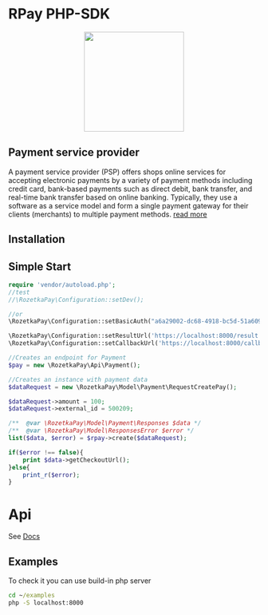 # RPay PHP-SDK

<p align="center">
  <img width="200" height="200" src="https://rozetkapay.com/wp-content/uploads/2023/07/rozetka-pay.svg">
</p>

## Payment service provider
A payment service provider (PSP) offers shops online services for accepting electronic payments by a variety of payment methods including credit card, bank-based payments such as direct debit, bank transfer, and real-time bank transfer based on online banking. Typically, they use a software as a service model and form a single payment gateway for their clients (merchants) to multiple payment methods. 
[read more](https://en.wikipedia.org/wiki/Payment_service_provider)

## Installation

## Simple Start
```php
require 'vendor/autoload.php';
//test
//\RozetkaPay\Configuration::setDev();

//or 
\RozetkaPay\Configuration::setBasicAuth("a6a29002-dc68-4918-bc5d-51a6094b14a8", 'XChz3J8qrr');

\RozetkaPay\Configuration::setResultUrl('https://localhost:8000/result');
\RozetkaPay\Configuration::setCallbackUrl('https://localhost:8000/callback');

//Creates an endpoint for Payment
$pay = new \RozetkaPay\Api\Payment();

//Creates an instance with payment data
$dataRequest = new \RozetkaPay\Model\Payment\RequestCreatePay();

$dataRequest->amount = 100;
$dataRequest->external_id = 500209;

/**  @var \RozetkaPay\Model\Payment\Responses $data */
/**  @var \RozetkaPay\Model\ResponsesError $error */
list($data, $error) = $rpay->create($dataRequest);

if($error !== false){
    print $data->getCheckoutUrl();
}else{
    print_r($error);
}

```
# Api

See [Docs](https://cdn.rozetkapay.com/public-docs/index.html)
## Examples
To check it you can use build-in php server
```cmd
cd ~/examples
php -S localhost:8000
